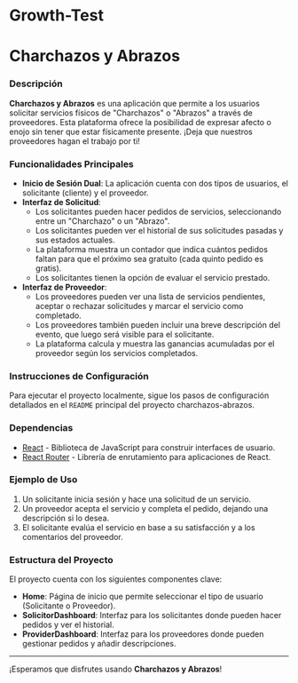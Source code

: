# Growth-Test
# Charchazos y Abrazos

### Descripción
**Charchazos y Abrazos** es una aplicación que permite a los usuarios solicitar servicios físicos de "Charchazos" o "Abrazos" a través de proveedores. Esta plataforma ofrece la posibilidad de expresar afecto o enojo sin tener que estar físicamente presente. ¡Deja que nuestros proveedores hagan el trabajo por ti!

### Funcionalidades Principales
- **Inicio de Sesión Dual**: La aplicación cuenta con dos tipos de usuarios, el solicitante (cliente) y el proveedor.
- **Interfaz de Solicitud**:
  - Los solicitantes pueden hacer pedidos de servicios, seleccionando entre un "Charchazo" o un "Abrazo".
  - Los solicitantes pueden ver el historial de sus solicitudes pasadas y sus estados actuales.
  - La plataforma muestra un contador que indica cuántos pedidos faltan para que el próximo sea gratuito (cada quinto pedido es gratis).
  - Los solicitantes tienen la opción de evaluar el servicio prestado.
- **Interfaz de Proveedor**:
  - Los proveedores pueden ver una lista de servicios pendientes, aceptar o rechazar solicitudes y marcar el servicio como completado.
  - Los proveedores también pueden incluir una breve descripción del evento, que luego será visible para el solicitante.
  - La plataforma calcula y muestra las ganancias acumuladas por el proveedor según los servicios completados.

### Instrucciones de Configuración
Para ejecutar el proyecto localmente, sigue los pasos de configuración detallados en el `README` principal del proyecto charchazos-abrazos.

### Dependencias
- [React](https://reactjs.org/) - Biblioteca de JavaScript para construir interfaces de usuario.
- [React Router](https://reactrouter.com/) - Librería de enrutamiento para aplicaciones de React.
  
### Ejemplo de Uso
1. Un solicitante inicia sesión y hace una solicitud de un servicio.
2. Un proveedor acepta el servicio y completa el pedido, dejando una descripción si lo desea.
3. El solicitante evalúa el servicio en base a su satisfacción y a los comentarios del proveedor.

### Estructura del Proyecto
El proyecto cuenta con los siguientes componentes clave:
- **Home**: Página de inicio que permite seleccionar el tipo de usuario (Solicitante o Proveedor).
- **SolicitorDashboard**: Interfaz para los solicitantes donde pueden hacer pedidos y ver el historial.
- **ProviderDashboard**: Interfaz para los proveedores donde pueden gestionar pedidos y añadir descripciones.

---

¡Esperamos que disfrutes usando **Charchazos y Abrazos**!
